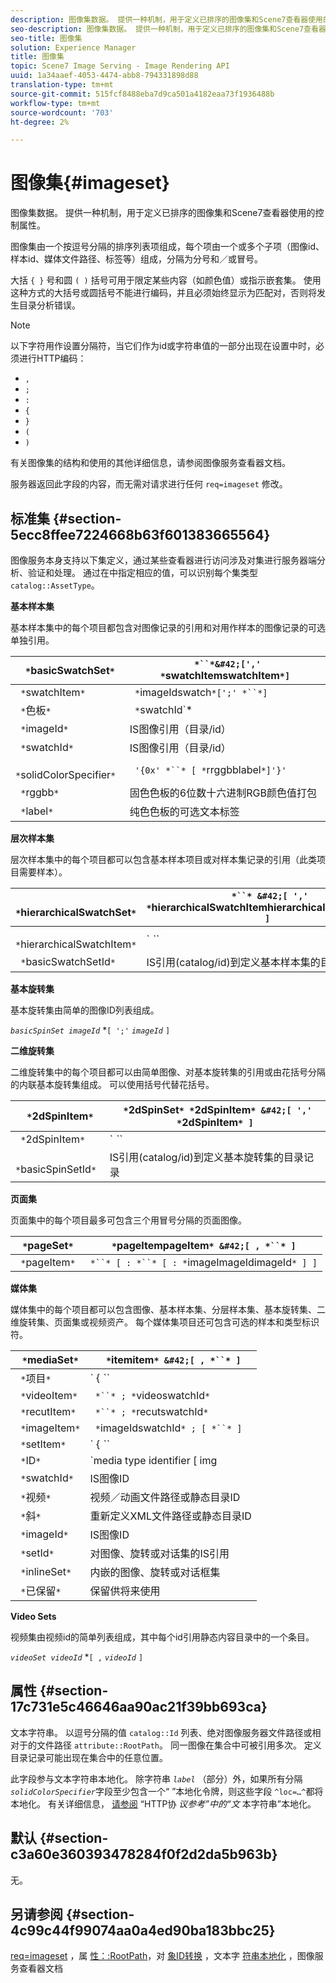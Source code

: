 ```yaml
---
description: 图像集数据。 提供一种机制，用于定义已排序的图像集和Scene7查看器使用的控制属性。
seo-description: 图像集数据。 提供一种机制，用于定义已排序的图像集和Scene7查看器使用的控制属性。
seo-title: 图像集
solution: Experience Manager
title: 图像集
topic: Scene7 Image Serving - Image Rendering API
uuid: 1a34aaef-4053-4474-abb8-794331898d88
translation-type: tm+mt
source-git-commit: 515fcf8488eba7d9ca501a4182eaa73f1936488b
workflow-type: tm+mt
source-wordcount: '703'
ht-degree: 2%

---
```



# 图像集{#imageset}

图像集数据。 提供一种机制，用于定义已排序的图像集和Scene7查看器使用的控制属性。

图像集由一个按逗号分隔的排序列表项组成，每个项由一个或多个子项（图像id、样本id、媒体文件路径、标签等）组成，分隔为分号和／或冒号。

大括 `{ }` 号和圆 `( )` 括号可用于限定某些内容（如颜色值）或指示嵌套集。 使用这种方式的大括号或圆括号不能进行编码，并且必须始终显示为匹配对，否则将发生目录分析错误。

>[!NOTE]
>
>以下字符用作设置分隔符，当它们作为id或字符串值的一部分出现在设置中时，必须进行HTTP编码：
>
>* `,`
>* `;`
>* `:`
>* `{`
>* `}`
>* `(`
>* `)`



有关图像集的结构和使用的其他详细信息，请参阅图像服务查看器文档。

服务器返回此字段的内容，而无需对请求进行任何 `req=imageset` 修改。

## 标准集 {#section-5ecc8ffee7224668b63f601383665564}

图像服务本身支持以下集定义，通过某些查看器进行访问涉及对集进行服务器端分析、验证和处理。 通过在中指定相应的值，可以识别每个集类型 `catalog::AssetType`。

**基本样本集**

基本样本集中的每个项目都包含对图像记录的引用和对用作样本的图像记录的可选单独引用。

| ` *`basicSwatchSet`*` | ` *``*&#42;[',' *`swatchItemswatchItem`*]` |
|---|---|
| ` *`swatchItem`*` | ` *`imageIdswatch`*[';' *``*]` |
| ` *`色板`*` | ` *`swatchId`*|solidColorSpecifier` |
| ` *`imageId`*` | IS图像引用（目录/id） |
| ` *`swatchId`*` | IS图像引用（目录/id） |
| ` *`solidColorSpecifier`*` | ` '{0x' *``* [ *`rrggbblabel`*]'}'` |
| ` *`rggbb`*` | 固色色板的6位数十六进制RGB颜色值打包 |
| ` *`label`*` | 纯色色板的可选文本标签 |

**层次样本集**

层次样本集中的每个项目都可以包含基本样本项目或对样本集记录的引用（此类项目需要样本）。

| ` *`hierarchicalSwatchSet`*` | ` *``* &#42;[ ',' *`hierarchicalSwatchItemhierarchicalSwatchItem`* ]` |
|---|---|
| ` *`hierarchicalSwatchItem`*` | ` *``* | { *``* ';' *`swatchIntembasicSwatchSetIdswatch`* }` |
| ` *`basicSwatchSetId`*` | IS引用(catalog/id)到定义基本样本集的目录记录 |

**基本旋转集**

基本旋转集由简单的图像ID列表组成。

*`basicSpinSet imageId`*  *`[ ';'`  *`imageId`* `]`

**二维旋转集**

二维旋转集中的每个项目都可以由简单图像、对基本旋转集的引用或由花括号分隔的内联基本旋转集组成。 可以使用括号代替花括号。

| ` *`2dSpinItem`*` | ` *`2dSpinSet`* *`2dSpinItem`* &#42;[ ',' *`2dSpinItem`* ]` |
|---|---|
| ` *`2dSpinItem`*` | ` *``* | { '{' *``* '}' } | *`imageIdbasicSpinSetbasicSpinSetId`*` |
| ` *`basicSpinSetId`*` | IS引用(catalog/id)到定义基本旋转集的目录记录 |

**页面集**

页面集中的每个项目最多可包含三个用冒号分隔的页面图像。

| ` *`pageSet`*` | ` *`pageItempageItem`* &#42;[ , *``* ]` |
|---|---|
| ` *`pageItem`*` | ` *``* [ : *``* [ : *`imageImageIdimageId`* ] ]` |

**媒体集**

媒体集中的每个项目都可以包含图像、基本样本集、分层样本集、基本旋转集、二维旋转集、页面集或视频资产。 每个媒体集项目还可包含可选的样本和类型标识符。

| ` *`mediaSet`*` | ` *`itemitem`* &#42;[ , *``* ]` |
|---|---|
| ` *`项目`*` | ` { *``* | *``* | *``*}} | *``* } [ ; [ *``* ] [ ; [ *`videoItemrecutItemimageItemsetItemIDreserved`* ] ] ]` |
| ` *`videoItem`*` | ` *``* ; *`videoswatchId`*` |
| ` *`recutItem`*` | ` *``* ; *`recutswatchId`*` |
| ` *`imageItem`*` | ` *`imageIdswatchId`* ; [ *``* ]` |
| ` *`setItem`*` | ` { *``* | { '{' *``* '}' } } ; *`setIdinlineSetswatchId`*` |
| ` *`ID`*` | `media type identifier [ img | basic | advanced_image | img | img_set | advanced_imageset | advanced_swatchset | spin | video ]` |
| ` *`swatchId`*` | IS图像ID |
| ` *`视频`*` | 视频／动画文件路径或静态目录ID |
| ` *`斜`*` | 重新定义XML文件路径或静态目录ID |
| ` *`imageId`*` | IS图像ID |
| ` *`setId`*` | 对图像、旋转或对话集的IS引用 |
| ` *`inlineSet`*` | 内嵌的图像、旋转或对话框集 |
| ` *`已保留`*` | 保留供将来使用 |

**Video Sets**

视频集由视频id的简单列表组成，其中每个id引用静态内容目录中的一个条目。

*`videoSet videoId`*  *`[ ,`  *`videoId`* `]`

## 属性 {#section-17c731e5c46646aa90ac21f39bb693ca}

文本字符串。 以逗号分隔的值 `catalog::Id` 列表、绝对图像服务器文件路径或相对于的文件路径 `attribute::RootPath`。 同一图像在集合中可被引用多次。 定义目录记录可能出现在集合中的任意位置。

此字段参与文本字符串本地化。 除字符串 *`label`* （部分）外，如果所有分隔 *`solidColorSpecifier`*&#x200B;字段至少包含一个“ ”本地化令牌，则这些字段 `^loc=…^`都将本地化。 有关详细信息， [请参阅](/help/aem-is-ir-api/is-api/http-ref/image-serving-api-ref/c-http-protocol-reference/c-syntax-and-features/r-text-string-localization.md) “HTTP协 *议参考”中的“文* 本字符串”本地化。

## 默认 {#section-c3a60e360393478284f0f2d2da5b963b}

无。

## 另请参阅 {#section-4c99c44f99074aa0a4ed90ba183bbc25}

[req=imageset](/help/aem-is-ir-api/is-api/http-ref/image-serving-api-ref/c-http-protocol-reference/c-command-reference/r-req/r-req.md) ，属 [性：:RootPath](/help/aem-is-ir-api/is-api/image-catalog/image-serving-api-ref/c-image-catalog-reference/c-attributes-reference/r-rootpath.md)，对 [象ID转换](/help/aem-is-ir-api/is-api/http-ref/image-serving-api-ref/c-http-protocol-reference/c-syntax-and-features/r-object-id-translation.md) ，文本字 [符串本地化](/help/aem-is-ir-api/is-api/http-ref/image-serving-api-ref/c-http-protocol-reference/c-syntax-and-features/r-text-string-localization.md) ，图像服务查看器文档
